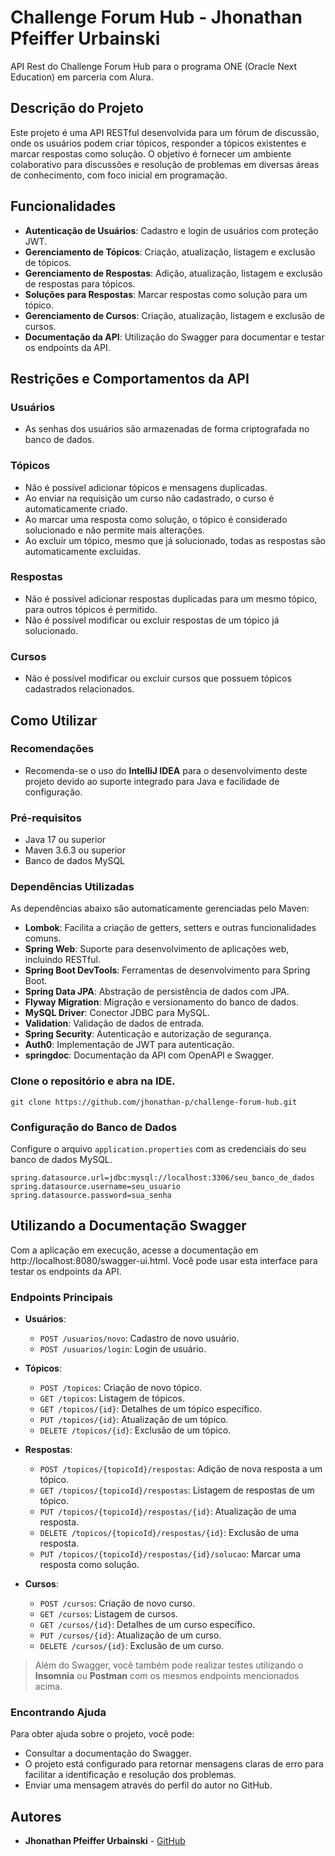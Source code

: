 # Challenge Forum Hub - Jhonathan Pfeiffer Urbainski

API Rest do Challenge Forum Hub para o programa ONE (Oracle Next Education) em parceria com Alura.

## Descrição do Projeto

Este projeto é uma API RESTful desenvolvida para um fórum de discussão, onde os usuários podem criar tópicos, responder a tópicos existentes e marcar respostas como solução. O objetivo é fornecer um ambiente colaborativo para discussões e resolução de problemas em diversas áreas de conhecimento, com foco inicial em programação.

## Funcionalidades

- **Autenticação de Usuários**: Cadastro e login de usuários com proteção JWT.
- **Gerenciamento de Tópicos**: Criação, atualização, listagem e exclusão de tópicos.
- **Gerenciamento de Respostas**: Adição, atualização, listagem e exclusão de respostas para tópicos.
- **Soluções para Respostas**: Marcar respostas como solução para um tópico.
- **Gerenciamento de Cursos**: Criação, atualização, listagem e exclusão de cursos.
- **Documentação da API**: Utilização do Swagger para documentar e testar os endpoints da API.

## Restrições e Comportamentos da API

### Usuários

- As senhas dos usuários são armazenadas de forma criptografada no banco de dados.

### Tópicos

- Não é possível adicionar tópicos e mensagens duplicadas.
- Ao enviar na requisição um curso não cadastrado, o curso é automaticamente criado.
- Ao marcar uma resposta como solução, o tópico é considerado solucionado e não permite mais alterações.
- Ao excluir um tópico, mesmo que já solucionado, todas as respostas são automaticamente excluidas.

### Respostas

- Não é possível adicionar respostas duplicadas para um mesmo tópico, para outros tópicos é permitido.
- Não é possível modificar ou excluir respostas de um tópico já solucionado.

### Cursos

- Não é possível modificar ou excluir cursos que possuem tópicos cadastrados relacionados.

## Como Utilizar

### Recomendações

- Recomenda-se o uso do **IntelliJ IDEA** para o desenvolvimento deste projeto devido ao suporte integrado para Java e facilidade de configuração.

### Pré-requisitos

- Java 17 ou superior
- Maven 3.6.3 ou superior
- Banco de dados MySQL

### Dependências Utilizadas
As dependências abaixo são automaticamente gerenciadas pelo Maven:
- **Lombok**: Facilita a criação de getters, setters e outras funcionalidades comuns.
- **Spring Web**: Suporte para desenvolvimento de aplicações web, incluindo RESTful.
- **Spring Boot DevTools**: Ferramentas de desenvolvimento para Spring Boot.
- **Spring Data JPA**: Abstração de persistência de dados com JPA.
- **Flyway Migration**: Migração e versionamento do banco de dados.
- **MySQL Driver**: Conector JDBC para MySQL.
- **Validation**: Validação de dados de entrada.
- **Spring Security**: Autenticação e autorização de segurança.
- **Auth0**: Implementação de JWT para autenticação.
- **springdoc**: Documentação da API com OpenAPI e Swagger.

### Clone o repositório e abra na IDE.

   ```
   git clone https://github.com/jhonathan-p/challenge-forum-hub.git
   ```

### Configuração do Banco de Dados

Configure o arquivo `application.properties` com as credenciais do seu banco de dados MySQL.

```properties
spring.datasource.url=jdbc:mysql://localhost:3306/seu_banco_de_dados
spring.datasource.username=seu_usuario
spring.datasource.password=sua_senha
```

## Utilizando a Documentação Swagger
Com a aplicação em execução, acesse a documentação em http://localhost:8080/swagger-ui.html. Você pode usar esta interface para testar os endpoints da API.

### Endpoints Principais

- **Usuários**:
    - `POST /usuarios/novo`: Cadastro de novo usuário.
    - `POST /usuarios/login`: Login de usuário.


- **Tópicos**:
    - `POST /topicos`: Criação de novo tópico.
    - `GET /topicos`: Listagem de tópicos.
    - `GET /topicos/{id}`: Detalhes de um tópico específico.
    - `PUT /topicos/{id}`: Atualização de um tópico.
    - `DELETE /topicos/{id}`: Exclusão de um tópico.
  

- **Respostas**:
    - `POST /topicos/{topicoId}/respostas`: Adição de nova resposta a um tópico.
    - `GET /topicos/{topicoId}/respostas`: Listagem de respostas de um tópico.
    - `PUT /topicos/{topicoId}/respostas/{id}`: Atualização de uma resposta.
    - `DELETE /topicos/{topicoId}/respostas/{id}`: Exclusão de uma resposta.
    - `PUT /topicos/{topicoId}/respostas/{id}/solucao`: Marcar uma resposta como solução.


- **Cursos**:
    - `POST /cursos`: Criação de novo curso.
    - `GET /cursos`: Listagem de cursos.
    - `GET /cursos/{id}`: Detalhes de um curso específico.
    - `PUT /cursos/{id}`: Atualização de um curso.
    - `DELETE /cursos/{id}`: Exclusão de um curso.


> Além do Swagger, você também pode realizar testes utilizando o **Insomnia** ou **Postman** com os mesmos endpoints mencionados acima.


### Encontrando Ajuda

Para obter ajuda sobre o projeto, você pode:

- Consultar a documentação do Swagger.
- O projeto está configurado para retornar mensagens claras de erro para facilitar a identificação e resolução dos problemas.
- Enviar uma mensagem através do perfil do autor no GitHub.

## Autores

- **Jhonathan Pfeiffer Urbainski** - [GitHub](https://github.com/jhonathan-p)
